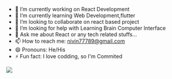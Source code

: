

- 🔭 I’m currently working on React Development
- 🌱 I’m currently learning Web Development,flutter
- 👯 I’m looking to collaborate on react based project
- 🤔 I’m looking for help with Learning Brain Computer Interface
- 💬 Ask me about React or any tech related stuffs...
- 📫 How to reach me: nivin77789@gmail.com
- 😄 Pronouns: He/His
- ⚡ Fun fact: I love codding, so I'm Commited

<img src="https://github-readme-stats.vercel.app/api?username=nivin77789&&show_icons=true&title_color=C0C0C0&icon_color=800080&text_color=daf7dc&bg_color=0D1117">
